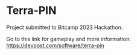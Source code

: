 # Terra-PIN

Project submitted to Bitcamp 2023 Hackathon.

Go to this link for gameplay and more information: https://devpost.com/software/terra-pin
